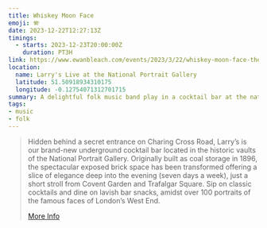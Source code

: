 ```yaml
---
title: Whiskey Moon Face
emoji: 🪗
date: 2023-12-22T12:27:13Z
timings:
  - starts: 2023-12-23T20:00:00Z
    duration: PT3H
link: https://www.ewanbleach.com/events/2023/3/22/whiskey-moon-face-the-harrison-xgdwl-f9bnn-rhhjc-pxk77
location:
  name: Larry's Live at the National Portrait Gallery
  latitude: 51.50918934310175
  longitude: -0.12754071312701715
summary: A delightful folk music band play in a cocktail bar at the national portrait gallery.
tags:
- music
- folk
---
```


> Hidden behind a secret entrance on Charing Cross Road, Larry’s is our brand-new underground cocktail bar located in the historic vaults of the National Portrait Gallery. Originally built as coal storage in 1896, the spectacular exposed brick space has been transformed offering a slice of elegance deep into the evening (seven days a week), just a short stroll from Covent Garden and Trafalgar Square. Sip on classic cocktails and dine on lavish bar snacks, amidst over 100 portraits of the famous faces of London’s West End.
>
> [More Info](https://www.daisygreenfood.com/location-larrys)

